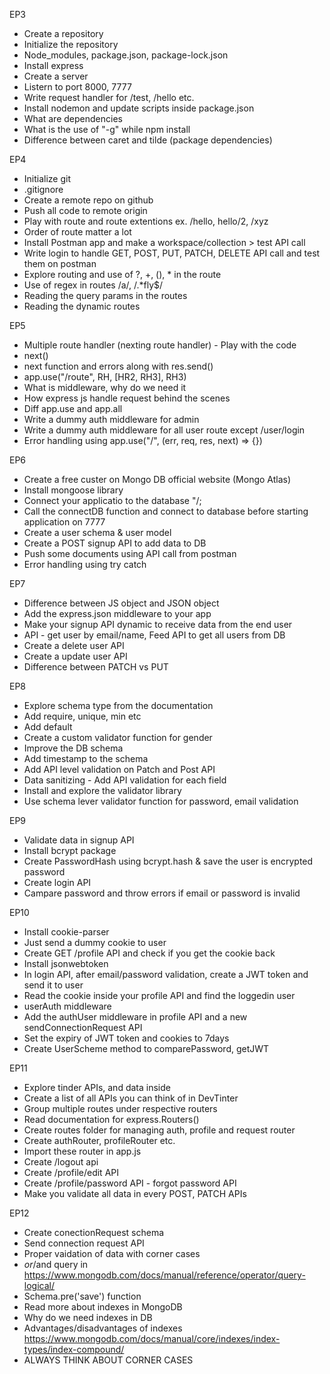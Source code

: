 EP3
- Create a repository
- Initialize the repository
- Node_modules, package.json, package-lock.json
- Install express
- Create a server
- Listern to port 8000, 7777
- Write request handler for /test, /hello etc.
- Install nodemon and update scripts inside package.json
- What are dependencies
- What is the use of "-g" while npm install
- Difference between caret and tilde (package dependencies)

EP4
- Initialize git
- .gitignore
- Create a remote repo on github
- Push all code to remote origin
- Play with route and route extentions ex. /hello, hello/2, /xyz
- Order of route matter a lot
- Install Postman app and make a workspace/collection > test API call
- Write login to handle GET, POST, PUT, PATCH, DELETE API call and test them on postman
- Explore routing and use of ?, +, (), * in the route
- Use of regex in routes /a/, /.*fly$/
- Reading the query params in the routes
- Reading the dynamic routes

EP5
- Multiple route handler (nexting route handler) - Play with the code
- next()
- next function and errors along with res.send()
- app.use("/route", RH, [HR2, RH3], RH3)
- What is middleware, why do we need it
- How express js handle request behind the scenes
- Diff app.use and app.all
- Write a dummy auth middleware for admin
- Write a dummy auth middleware for all user route except /user/login
- Error handling using app.use("/", (err, req, res, next) => {})

EP6
- Create a free custer on Mongo DB official website (Mongo Atlas)
- Install mongoose library
- Connect your applicatio to the database "<ConnectionURL>/<DBName>;
- Call the connectDB function and connect to database before starting application on 7777
- Create a user schema & user model
- Create a POST signup API to add data to DB
- Push some documents using API call from postman
- Error handling using try catch

EP7
- Difference between JS object and JSON object
- Add the express.json middleware to your app
- Make your signup API dynamic to receive data from the end user
- API - get user by email/name, Feed API to get all users from DB
- Create a delete user API
- Create a update user API
- Difference between PATCH vs PUT

EP8
- Explore schema type from the documentation
- Add require, unique, min etc 
- Add default
- Create a custom validator function for gender
- Improve the DB schema
- Add timestamp to the schema
- Add API level validation on Patch and Post API
- Data sanitizing - Add API validation for each field
- Install and explore the validator library
- Use schema lever validator function for password, email validation

EP9
- Validate data in signup API
- Install bcrypt package
- Create PasswordHash using bcrypt.hash & save the user is encrypted password
- Create login API
- Campare password and throw errors if email or password is invalid

EP10
- Install cookie-parser
- Just send a dummy cookie to user
- Create GET /profile API and check if you get the cookie back
- Install jsonwebtoken
- In login API, after email/password validation, create a JWT token and send it to user
- Read the cookie inside your profile API and find the loggedin user
- userAuth middleware
- Add the authUser middleware in profile API and a new sendConnectionRequest API
- Set the expiry of JWT token and cookies to 7days
- Create UserScheme method to comparePassword, getJWT

EP11
- Explore tinder APIs, and data inside
- Create a list of all APIs you can think of in DevTinter
- Group multiple routes under respective routers
- Read documentation for express.Routers()
- Create routes folder for managing auth, profile and request router
- Create authRouter, profileRouter etc.
- Import these router in app.js
- Create /logout api
- Create /profile/edit API
- Create /profile/password API - forgot password API
- Make you validate all data in every POST, PATCH APIs

EP12
- Create conectionRequest schema 
- Send connection request API
- Proper vaidation of data with corner cases
- $or/$and query in
  https://www.mongodb.com/docs/manual/reference/operator/query-logical/
- Schema.pre('save') function
- Read more about indexes in MongoDB
- Why do we need indexes in DB
- Advantages/disadvantages of indexes
  https://www.mongodb.com/docs/manual/core/indexes/index-types/index-compound/
- ALWAYS THINK ABOUT CORNER CASES